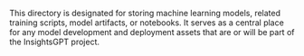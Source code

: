 This directory is designated for storing machine learning models, related training scripts, model artifacts, or notebooks. It serves as a central place for any model development and deployment assets that are or will be part of the InsightsGPT project.
